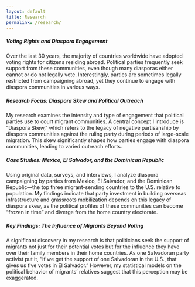 ```yaml
---
layout: default
title: Research
permalink: /research/
---
```


##### Voting Rights and Diaspora Engagement

Over the last 30 years, the majority of countries worldwide have adopted voting rights for citizens residing abroad. Political parties frequently seek support from these communities, even though many diasporas either cannot or do not legally vote. Interestingly, parties are sometimes legally restricted from campaigning abroad, yet they continue to engage with diaspora communities in various ways.

##### Research Focus: Diaspora Skew and Political Outreach

My research examines the intensity and type of engagement that political parties use to court migrant communities. A central concept I introduce is “Diaspora Skew,” which refers to the legacy of negative partisanship by diaspora communities against the ruling party during periods of large-scale migration. This skew significantly shapes how parties engage with diaspora communities, leading to varied outreach efforts.

##### Case Studies: Mexico, El Salvador, and the Dominican Republic

Using original data, surveys, and interviews, I analyze diaspora campaigning by parties from Mexico, El Salvador, and the Dominican Republic—the top three migrant-sending countries to the U.S. relative to population. My findings indicate that party investment in building overseas infrastructure and grassroots mobilization depends on this legacy of diaspora skew, as the political profiles of these communities can become “frozen in time” and diverge from the home country electorate.

##### Key Findings: The Influence of Migrants Beyond Voting


A significant discovery in my research is that politicians seek the support of migrants not just for their potential votes but for the influence they have over their family members in their home countries. As one Salvadoran party activist put it, “If we get the support of one Salvadoran in the U.S., that gives us five votes in El Salvador.” However, my statistical models on the political behavior of migrants’ relatives suggest that this perception may be exaggerated.
